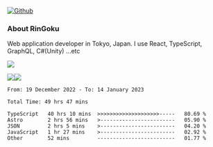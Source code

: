 [![Github](https://img.shields.io/github/followers/RinGoku?label=Follow&style=social)](https://github.com/RinGoku)

### About RinGoku
Web application developer in Tokyo, Japan.
I use React, TypeScript, GraphQL, C#(Unity) ...etc

![](https://github-profile-summary-cards.vercel.app/api/cards/profile-details?username=RinGoku&theme=default)

![](https://github-profile-summary-cards.vercel.app/api/cards/repos-per-language?username=RinGoku&theme=default)![](https://github-profile-summary-cards.vercel.app/api/cards/stats?username=RinGoku&theme=default)

<!--START_SECTION:waka-->

```text
From: 19 December 2022 - To: 14 January 2023

Total Time: 49 hrs 47 mins

TypeScript   40 hrs 10 mins  >>>>>>>>>>>>>>>>>>>>-----   80.69 %
Astro        2 hrs 56 mins   >------------------------   05.90 %
JSON         2 hrs 5 mins    >------------------------   04.20 %
JavaScript   1 hr 27 mins    >------------------------   02.92 %
Other        52 mins         -------------------------   01.77 %
```

<!--END_SECTION:waka-->
